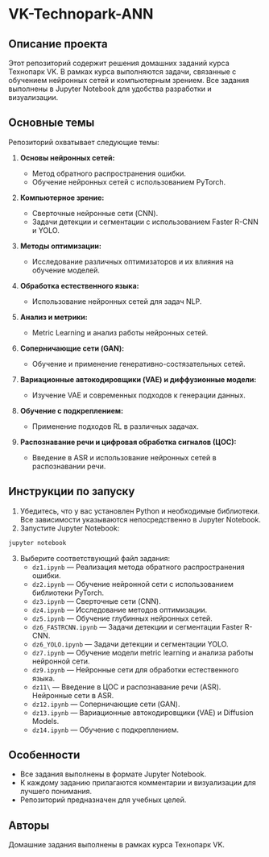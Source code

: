 # VK-Technopark-ANN

## Описание проекта
Этот репозиторий содержит решения домашних заданий курса Технопарк VK. В рамках курса выполняются задачи, связанные с обучением нейронных сетей и компьютерным зрением. Все задания выполнены в Jupyter Notebook для удобства разработки и визуализации.

## Основные темы
Репозиторий охватывает следующие темы:

1. **Основы нейронных сетей:**
   - Метод обратного распространения ошибки.
   - Обучение нейронных сетей с использованием PyTorch.

2. **Компьютерное зрение:**
   - Сверточные нейронные сети (CNN).
   - Задачи детекции и сегментации с использованием Faster R-CNN и YOLO.

3. **Методы оптимизации:**
   - Исследование различных оптимизаторов и их влияния на обучение моделей.

4. **Обработка естественного языка:**
   - Использование нейронных сетей для задач NLP.

5. **Анализ и метрики:**
   - Metric Learning и анализ работы нейронных сетей.

6. **Соперничающие сети (GAN):**
   - Обучение и применение генеративно-состязательных сетей.

7. **Вариационные автокодировщики (VAE) и диффузионные модели:**
   - Изучение VAE и современных подходов к генерации данных.

8. **Обучение с подкреплением:**
   - Применение подходов RL в различных задачах.

9. **Распознавание речи и цифровая обработка сигналов (ЦОС):**
   - Введение в ASR и использование нейронных сетей в распознавании речи.

## Инструкции по запуску

1. Убедитесь, что у вас установлен Python и необходимые библиотеки. Все зависимости указываются непосредственно в Jupyter Notebook.
2. Запустите Jupyter Notebook:
  ```bash
  jupyter notebook
  ```
3. Выберите соответствующий файл задания:
    - `dz1.ipynb` — Реализация метода обратного распространения ошибки.
    - `dz2.ipynb` — Обучение нейронной сети с использованием библиотеки PyTorch.
    - `dz3.ipynb` — Сверточные сети (CNN).
    - `dz4.ipynb` — Исследование методов оптимизации.
    - `dz5.ipynb` — Обучение глубинных нейронных сетей.
    - `dz6_FASTRCNN.ipynb` — Задачи детекции и сегментации Faster R-CNN.
    - `dz6_YOLO.ipynb` — Задачи детекции и сегментации YOLO.
    - `dz7.ipynb` — Обучение модели metric learning и анализа работы нейронной сети.
    - `dz9.ipynb` — Нейронные сети для обработки естественного языка.
    - `dz11\` — Введение в ЦОС и распознавание речи (ASR). Нейронные сети в ASR.
    - `dz12.ipynb` — Соперничающие сети (GAN).
    - `dz13.ipynb` — Вариационные автокодировщики (VAE) и Diffusion Models.
    - `dz14.ipynb` — Обучение с подкреплением.


## Особенности
- Все задания выполнены в формате Jupyter Notebook.
- К каждому заданию прилагаются комментарии и визуализации для лучшего понимания.
- Репозиторий предназначен для учебных целей.

## Авторы
Домашние задания выполнены в рамках курса Технопарк VK.
